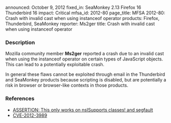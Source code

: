 announced: October 9, 2012
fixed_in: SeaMonkey 2.13
          Firefox 16
          Thunderbird 16
impact: Critical
mfsa_id: 2012-80
page_title: MFSA 2012-80: Crash with invalid cast when using instanceof operator
products: Firefox, Thunderbird, SeaMonkey
reporter: Ms2ger
title: Crash with invalid cast when using instanceof operator

<h3>Description</h3>

<p>Mozilla community member <strong>Ms2ger</strong> reported a crash due to an
invalid cast when using the instanceof operator on certain types of JavaScript
objects. This can lead to a potentially exploitable crash.
</p>

<p class="note">In general these flaws cannot be exploited through email in the
Thunderbird and SeaMonkey products because scripting is disabled, but are
potentially a risk in browser or browser-like contexts in those products.</p>


<h3>References</h3>

<ul>
  <li><a href="https://bugzilla.mozilla.org/show_bug.cgi?id=783867">
      ASSERTION: This only works on nsISupports classes! and segfault</a></li>
  <li><a href="http://cve.mitre.org/cgi-bin/cvename.cgi?name=CVE-2012-3989" class="ex-ref">CVE-2012-3989</a></li>
</ul>



